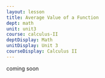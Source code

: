 ```yaml
---
layout: lesson
title: Average Value of a Function
dept: math
unit: unit3
course: calculus-II
deptDisplay: Math
unitDisplay: Unit 3
courseDisplay: Calculus II
---
```


coming soon
